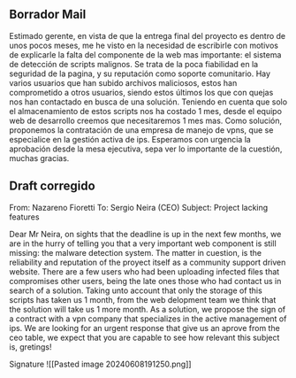 ## Borrador Mail 


Estimado gerente, en vista de que la entrega final del proyecto es dentro de unos pocos meses, me he visto en la necesidad de escribirle con motivos de explicarle la falta del componente de la web mas importante: el sistema de detección de scripts malignos. Se trata de la poca fiabilidad en la seguridad de la pagina, y su reputación como soporte comunitario. Hay varios usuarios que han subido archivos maliciosos, estos han comprometido a otros usuarios, siendo estos últimos los que con quejas nos han contactado en busca de una solución. Teniendo en cuenta que solo el almacenamiento de estos scripts nos ha costado 1 mes, desde el equipo web de desarrollo creemos que necesitaremos 1 mes mas. Como solución, proponemos la contratación de una empresa de manejo de vpns, que se especialice en la gestión activa de ips. Esperamos con urgencia la aprobación desde la mesa ejecutiva, sepa ver lo importante de la cuestión, muchas gracias.

## Draft corregido
From: Nazareno Fioretti
To: Sergio Neira (CEO)
Subject: Project lacking features


Dear Mr Neira, on sights that the deadline is up in the next few months, we are in the hurry of telling you that a very important web component is still missing: the malware detection system. The matter in cuestion, is the reliability and reputation of the proyect itself as a community support driven website. There are a few users who had been uploading infected files that compromises other users, being the late ones those who had contact us in search of a solution. Taking unto account that only the storage of this scripts has taken us 1 month, from the web delopment team we think that the solution will take us 1 more month. As a solution, we propose the sign of a contract with a vpn company that specializes in the active management of ips. We are looking for an urgent response that give us an aprove from the ceo table, we expect that you are capable to see how relevant this subject is, gretings!

Signature
![[Pasted image 20240608191250.png]] 

